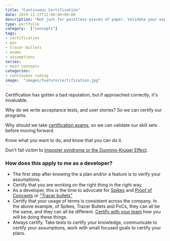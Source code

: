 ```yaml
---
title: "Continuous Certification"
date: 2019-12-27T12:00:06+09:00
description: "Not just for pointless pieces of paper. Validate your expectations. Make your expectations clear. Define your acceptance criteria."
type: portfolio
category:  ["concepts"]
tags:
- certification
- poc
- tracer-bullets
- exams
- assumptions
series:
- main concepts
categories:
- continuous coding
image:  "images/feature/certification.jpg"
---
```


Certification has gotten a bad reputation, but if approached correctly, it's invaluable.

Why do we write acceptance tests, and user stories? So we can certify our programs.

Why should we take [certification exams](/resources/tests), so we can validate our skill sets before moving forward.

Know what you want to do, and know that you can do it.

Don't fall victim to [imposter syndrome or the Dunning-Kruger Effect](http://www.iainjmitchell.com/blog/dunning-kruger).


### How does this apply to me as a developer?

- The first step after knowing the a plan and/or a feature is to verify your assumptions.
- Certify that you are working on the right thing in the right way.
- As a developer, this is the time to advocate for <a id=spikes/>[Spikes](https://en.wikipedia.org/wiki/Spike_(software_development)) and [Proof of Concepts](https://en.wikipedia.org/wiki/Proof_of_concept#Software_development) or ["Tracer bullets"](https://concisecoder.io/2018/11/11/tracer-bullet-programming/)
- Certify that your usage of terms is consistent across the company.  In the above example, of Spikes, Tracer Bullets and PoCs, they can all be the same, and they can all be different. [Certify with your team](http://www.gettingagile.com/2007/10/22/research-spikes-tracer-bullets-oh-my/) how you will be doing these things.
- Always certify.  Take tests to certify your knowledge, communicate to certify your assumptions, work with small focused goals to certify your plans.